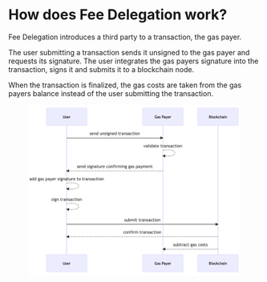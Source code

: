 # How does Fee Delegation work?

Fee Delegation introduces a third party to a transaction, the gas payer.

The user submitting a transaction sends it unsigned to the gas payer and requests its signature. The user integrates the gas payers signature into the transaction, signs it and submits it to a blockchain node.

When the transaction is finalized, the gas costs are taken from the gas payers balance instead of the user submitting the transaction.​

<figure><img src="../../.gitbook/assets/image (2).png" alt=""><figcaption></figcaption></figure>

​
